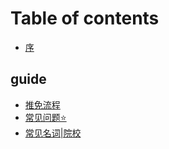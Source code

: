 # Table of contents

* [序](README.md)

## guide

* [推免流程](guide/tui-mian-liu-cheng.md)
* [常见问题⭐](guide/chang-jian-wen-ti.md)
* [常见名词|院校](guide/chang-jian-ming-ci-yuan-xiao.md)
